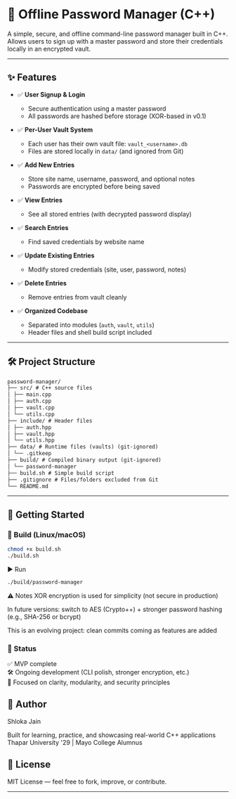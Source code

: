 # 🔐 Offline Password Manager (C++)

A simple, secure, and offline command-line password manager built in C++.  
Allows users to sign up with a master password and store their credentials locally in an encrypted vault.

---

## ✨ Features

- ✅ **User Signup & Login**

  - Secure authentication using a master password
  - All passwords are hashed before storage (XOR-based in v0.1)

- ✅ **Per-User Vault System**

  - Each user has their own vault file: `vault_<username>.db`
  - Files are stored locally in `data/` (and ignored from Git)

- ✅ **Add New Entries**

  - Store site name, username, password, and optional notes
  - Passwords are encrypted before being saved

- ✅ **View Entries**

  - See all stored entries (with decrypted password display)

- ✅ **Search Entries**

  - Find saved credentials by website name

- ✅ **Update Existing Entries**

  - Modify stored credentials (site, user, password, notes)

- ✅ **Delete Entries**

  - Remove entries from vault cleanly

- ✅ **Organized Codebase**
  - Separated into modules (`auth`, `vault`, `utils`)
  - Header files and shell build script included

---

## 🛠️ Project Structure

```markdown
password-manager/
├── src/ # C++ source files
│ ├── main.cpp
│ ├── auth.cpp
│ ├── vault.cpp
│ └── utils.cpp
├── include/ # Header files
│ ├── auth.hpp
│ ├── vault.hpp
│ └── utils.hpp
├── data/ # Runtime files (vaults) (git-ignored)
│ └── .gitkeep
├── build/ # Compiled binary output (git-ignored)
│ └── password-manager
├── build.sh # Simple build script
├── .gitignore # Files/folders excluded from Git
└── README.md
```

---

## 🚀 Getting Started

### 🔧 Build (Linux/macOS)

```bash
chmod +x build.sh
./build.sh
```

▶️ Run

```bash
./build/password-manager
```

⚠️ Notes
XOR encryption is used for simplicity (not secure in production)

In future versions: switch to AES (Crypto++) + stronger password hashing (e.g., SHA-256 or bcrypt)

This is an evolving project: clean commits coming as features are added

### 📌 Status

✅ MVP complete  
🛠️ Ongoing development (CLI polish, stronger encryption, etc.)  
🎯 Focused on clarity, modularity, and security principles

## 🧠 Author

Shloka Jain

Built for learning, practice, and showcasing real-world C++ applications
Thapar University '29 | Mayo College Alumnus

## 📜 License

MIT License — feel free to fork, improve, or contribute.

---
